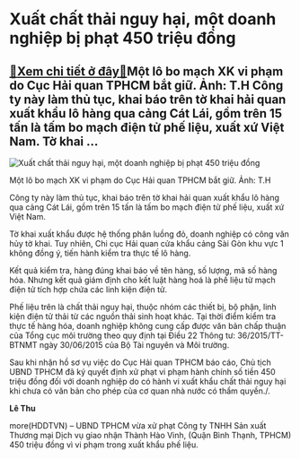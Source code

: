 Xuất chất thải nguy hại, một doanh nghiệp bị phạt 450 triệu đồng
================================================================

[:gift:Xem chi tiết ở đây:gift:](https://hddtvn.com/xuat-chat-thai-nguy-hai-mot-doanh-nghiep-bi-phat-450-trieu-dong/)Một lô bo mạch XK vi phạm do Cục Hải quan TPHCM bắt giữ. Ảnh: T.H Công ty này làm thủ tục, khai báo trên tờ khai hải quan xuất khẩu lô hàng qua cảng Cát Lái, gồm trên 15 tấn là tấm bo mạch điện tử phế liệu, xuất xứ Việt Nam. Tờ khai …
------------------------------------------------------------------------------------------------------------------------------------------------------------------------------------------------------------------------------------------





![Xuất chất thải nguy hại, một doanh nghiệp bị phạt 450 triệu đồng](https://hddtvn.com/wp-content/uploads/2021/01/1511_phe_lieu.jpg "Xuất chất thải nguy hại, một doanh nghiệp bị phạt 450 triệu đồng")


Một lô bo mạch XK vi phạm do Cục Hải quan TPHCM bắt giữ. Ảnh: T.H



Công ty này làm thủ tục, khai báo trên tờ khai hải quan xuất khẩu lô hàng qua cảng Cát Lái, gồm trên 15 tấn là tấm bo mạch điện tử phế liệu, xuất xứ Việt Nam.


Tờ khai xuất khẩu được hệ thống phân luồng đỏ, doanh nghiệp có công văn hủy tờ khai. Tuy nhiên, Chi cục Hải quan cửa khẩu cảng Sài Gòn khu vực 1 không đồng ý, tiến hành kiểm tra thực tế lô hàng.


Kết quả kiểm tra, hàng đúng khai báo về tên hàng, số lượng, mã số hàng hóa. Nhưng kết quả giám định cho kết luật hàng hoá là phế liệu từ mạch điện tử tích hợp chứa các linh kiện điện tử.


Phế liệu trên là chất thải nguy hại, thuộc nhóm các thiết bị, bộ phận, linh kiện điện tử thải từ các nguồn thải sinh hoạt khác. Tại thời điểm kiểm tra thực tế hàng hóa, doanh nghiệp không cung cấp được văn bản chấp thuận của Tổng cục môi trường theo quy định tại Điều 22 Thông tư: 36/2015/TT-BTNMT ngày 30/06/2015 của Bộ Tài nguyên và Môi trường.


Sau khi nhận hồ sơ vụ việc do Cục Hải quan TPHCM báo cáo, Chủ tịch UBND TPHCM đã ký quyết định xử phạt vi phạm hành chính số tiền 450 triệu đồng đối với doanh nghiệp do có hành vi xuất khẩu chất thải nguy hại khi chưa có văn bản cho phép của cơ quan nhà nước có thẩm quyền./.




**Lê Thu**



more(HDDTVN) – UBND TPHCM vừa xử phạt Công ty TNHH Sản xuất Thương mại Dịch vụ giao nhận Thành Hào Vinh, (Quận Bình Thạnh, TPHCM) 450 triệu đồng vì vi phạm trong xuất khẩu phế liệu.

